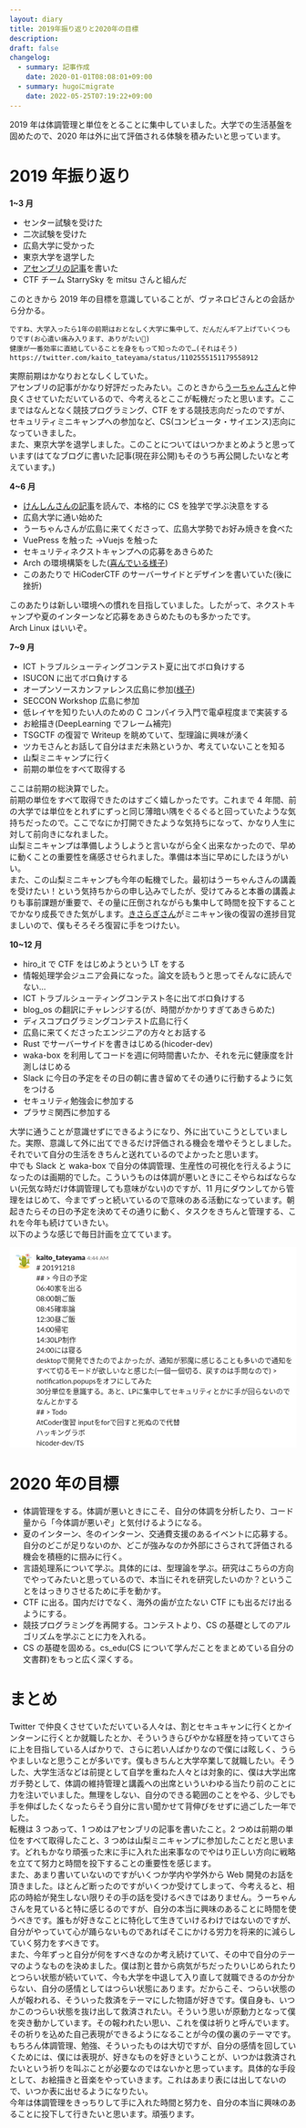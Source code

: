 ```yaml
---
layout: diary
title: 2019年振り返りと2020年の目標
description: 
draft: false
changelog:
  - summary: 記事作成
    date: 2020-01-01T08:08:01+09:00
  - summary: hugoにmigrate
    date: 2022-05-25T07:19:22+09:00
---
```


2019 年は体調管理と単位をとることに集中していました。大学での生活基盤を固めたので、2020 年は外に出て評価される体験を積みたいと思っています。

# 2019 年振り返り

**1~3 月**

- センター試験を受けた
- 二次試験を受けた
- 広島大学に受かった
- 東京大学を退学した
- [アセンブリの記事](https://qiita.com/kaito_tateyama/items/89272098f4b286b64115)を書いた
- CTF チーム StarrySky を mitsu さんと組んだ

このときから 2019 年の目標を意識していることが、ヴァネロピさんとの会話から分かる。

```
ですね、大学入ったら1年の前期はおとなしく大学に集中して、だんだんギア上げていくつもりです(お心遣い痛み入ります、ありがたい🙏)
健康が一番効率に直結していることを身をもって知ったので…(それはそう)
https://twitter.com/kaito_tateyama/status/1102555151179558912
```

実際前期はかなりおとなしくしていた。  
アセンブリの記事がかなり好評だったみたい。このときから[うーちゃんさん](https://twitter.com/uchan_nos)と仲良くさせていただいているので、今考えるとここが転機だったと思います。ここまではなんとなく競技プログラミング、CTF をする競技志向だったのですが、セキュリティミニキャンプへの参加など、CS(コンピュータ・サイエンス)志向になっていきました。  
また、東京大学を退学しました。このことについてはいつかまとめようと思っています(はてなブログに書いた記事(現在非公開)もそのうち再公開したいなと考えています。)

**4~6 月**

- [けんしんさんの記事](https://blog.knshnb.com/posts/graduation-is/)を読んで、本格的に CS を独学で学ぶ決意をする
- 広島大学に通い始めた
- うーちゃんさんが広島に来てくださって、広島大学勢でお好み焼きを食べた
- VuePress を触った →Vuejs を触った
- セキュリティネクストキャンプへの応募をあきらめた
- Arch の環境構築をした([喜んでいる様子](https://twitter.com/kaito_tateyama/status/1145104807717302272))
- このあたりで HiCoderCTF のサーバーサイドとデザインを書いていた(後に挫折)

このあたりは新しい環境への慣れを目指していました。したがって、ネクストキャンプや夏のインターンなど応募をあきらめたものも多かったです。  
Arch Linux はいいぞ。

**7~9 月**

- ICT トラブルシューティングコンテスト夏に出てボロ負けする
- ISUCON に出てボロ負けする
- オープンソースカンファレンス広島に参加([様子](https://twitter.com/kaito_tateyama/status/1173209311691997190))
- SECCON Workshop 広島に参加
- 低レイヤを知りたい人のための C コンパイラ入門で電卓程度まで実装する
- お絵描き(DeepLearning でフレーム補完)
- TSGCTF の復習で Writeup を眺めていて、型理論に興味が湧く
- ツカモさんとお話して自分はまだ未熟というか、考えていないことを知る
- 山梨ミニキャンプに行く
- 前期の単位をすべて取得する

ここは前期の総決算でした。  
前期の単位をすべて取得できたのはすごく嬉しかったです。これまで 4 年間、前の大学では単位をとれずにずっと同じ薄暗い隅をぐるぐると回っていたような気持ちだったので。ここでなにか打開できたような気持ちになって、かなり人生に対して前向きになれました。  
山梨ミニキャンプは準備しようしようと言いながら全く出来なかったので、早めに動くことの重要性を痛感させられました。準備は本当に早めにしたほうがいい。  
また、この山梨ミニキャンプも今年の転機でした。最初はうーちゃんさんの講義を受けたい！という気持ちからの申し込みでしたが、受けてみると本番の講義よりも事前課題が重要で、その量に圧倒されながらも集中して時間を投下することでかなり成長できた気がします。[きさらぎさん](https://twitter.com/nabesan_C)がミニキャン後の復習の進捗目覚ましいので、僕もそろそろ復習に手をつけたい。

**10~12 月**

- hiro_it で CTF をはじめようという LT をする
- 情報処理学会ジュニア会員になった。論文を読もうと思ってそんなに読んでない...
- ICT トラブルシューティングコンテスト冬に出てボロ負けする
- blog_os の翻訳にチャレンジする(が、時間がかかりすぎてあきらめた)
- ディスコプログラミングコンテスト広島に行く
- 広島に来てくださったエンジニアの方々とお話する
- Rust でサーバーサイドを書きはじめる(hicoder-dev)
- waka-box を利用してコードを週に何時間書いたか、それを元に健康度を計測しはじめる
- Slack に今日の予定をその日の朝に書き留めてその通りに行動するように気をつける
- セキュリティ勉強会に参加する
- プラサミ関西に参加する

大学に通うことが意識せずにできるようになり、外に出ていこうとしていました。実際、意識して外に出てできるだけ評価される機会を増やそうとしました。それでいて自分の生活をきちんと送れているのでよかったと思います。  
中でも Slack と waka-box で自分の体調管理、生産性の可視化を行えるようになったのは画期的でした。こういうものは体調が悪いときにこそやらねばならない(元気な時だけ体調管理しても意味がない)のですが、11 月にダウンしてから管理をはじめて、今までずっと続いているので意味のある活動になっています。朝起きたらその日の予定を決めてその通りに動く、タスクをきちんと管理する、これを今年も続けていきたい。  
以下のような感じで毎日計画を立てています。

![](./p-1.png)

# 2020 年の目標

- 体調管理をする。体調が悪いときにこそ、自分の体調を分析したり、コード量から「今体調が悪いぞ」と気付けるようになる。
- 夏のインターン、冬のインターン、交通費支援のあるイベントに応募する。自分のどこが足りないのか、どこが強みなのか外部にさらされて評価される機会を積極的に掴みに行く。
- 言語処理系について学ぶ。具体的には、型理論を学ぶ。研究はこちらの方向でやってみたいと思っているので、本当にそれを研究したいのか？ということをはっきりさせるために手を動かす。
- CTF に出る。国内だけでなく、海外の歯が立たない CTF にも出るだけ出るようにする。
- 競技プログラミングを再開する。コンテストより、CS の基礎としてのアルゴリズムを学ぶことに力を入れる。
- CS の基礎を固める。cs_edu(CS について学んだことをまとめている自分の文書群)をもっと広く深くする。

# まとめ

Twitter で仲良くさせていただいている人々は、割とセキュキャンに行くとかインターンに行くとか就職したとか、そういうきらびやかな経歴を持っていてさらに上を目指している人ばかりで、さらに若い人ばかりなので僕には眩しく、うらやましいなと思うことが多いです。僕もきちんと大学卒業して就職したい。そうした、大学生活などは前提として自学を重ねた人々とは対象的に、僕は大学出席ガチ勢として、体調の維持管理と講義への出席といういわゆる当たり前のことに力を注いでいました。無理をしない、自分のできる範囲のことをやる、少しでも手を伸ばしたくなったらそう自分に言い聞かせて背伸びをせずに過ごした一年でした。  
転機は 3 つあって、1 つめはアセンブリの記事を書いたこと。2 つめは前期の単位をすべて取得したこと、3 つめは山梨ミニキャンプに参加したことだと思います。どれもかなり頑張った末に手に入れた出来事なのでやはり正しい方向に戦略を立てて努力と時間を投下することの重要性を感じます。  
また、あまり書いていないのですがいくつか学内や学外から Web 開発のお話を頂きました。ほとんど断ったのですがいくつか受けてしまって、今考えると、相応の時給が発生しない限りその手の話を受けるべきではありません。うーちゃんさんを見ていると特に感じるのですが、自分の本当に興味のあることに時間を使うべきです。誰もが好きなことに特化して生きていけるわけではないのですが、自分がやっていて心が踊らないものであればそこにかける労力を将来的に減らしていく努力をすべきです。  
また、今年ずっと自分が何をすべきなのか考え続けていて、その中で自分のテーマのようなものを決めました。僕は割と昔から病気がちだったりいじめられたりとつらい状態が続いていて、今も大学を中退して入り直して就職できるのか分からない、自分の感情としてはつらい状態にあります。だからこそ、つらい状態の人が報われる、そういった救済をテーマにした物語が好きです。僕自身も、いつかこのつらい状態を抜け出して救済されたい。そういう思いが原動力となって僕を突き動かしています。その報われたい思い、これを僕は祈りと呼んでいます。その祈りを込めた自己表現ができるようになることが今の僕の裏のテーマです。もちろん体調管理、勉強、そういったものは大切ですが、自分の感情を回していくためには、僕には表現が、好きなものを好きということが、いつかは救済されたいという祈りを叫ぶことが必要なのではないかと思っています。具体的な手段として、お絵描きと音楽をやっていきます。これはあまり表には出してないので、いつか表に出せるようになりたい。  
今年は体調管理をきっちりして手に入れた時間と努力を、自分の本当に興味のあることに投下して行きたいと思います。頑張ります。
